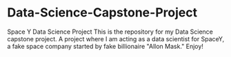 # Data-Science-Capstone-Project
Space Y Data Science Project
This is the repository for my Data Science capstone project.  A project where I am acting as a data scientist for
SpaceY, a fake space company started by fake billionaire "Allon Mask."  Enjoy!
